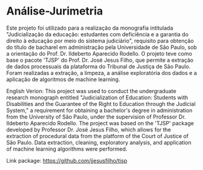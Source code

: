 
# Análise-Jurimetria

<!-- badges: start -->
<!-- badges: end -->

Este projeto foi utilizado para a realização da monografia intitulada "Judicialização da educação: estudantes com deficiência e a garantia do direito à educação por meio do sistema judiciário", requisito para obtenção do título de bacharel em administração pela Universidade de São Paulo, sob a orientação do Prof. Dr. Ildeberto Aparecido Rodello.
O projeto teve como base o pacote 'TJSP' do Prof. Dr. José Jesus Filho, que permite a extração de dados processuais da plataforma do Tribunal de Justiça de São Paulo.
Foram realizadas a extração, a limpeza, a análise exploratória dos dados e a aplicação de algoritmos de machine learning.

English Verion:
This project was used to conduct the undergraduate research monograph entitled "Judicialization of Education: Students with Disabilities and the Guarantee of the Right to Education through the Judicial System," a requirement for obtaining a bachelor's degree in administration from the University of São Paulo, under the supervision of Professor Dr. Ildeberto Aparecido Rodello.
The project was based on the 'TJSP' package developed by Professor Dr. José Jesus Filho, which allows for the extraction of procedural data from the platform of the Court of Justice of São Paulo.
Data extraction, cleaning, exploratory analysis, and application of machine learning algorithms were performed.


Link package: https://github.com/jjesusfilho/tjsp
